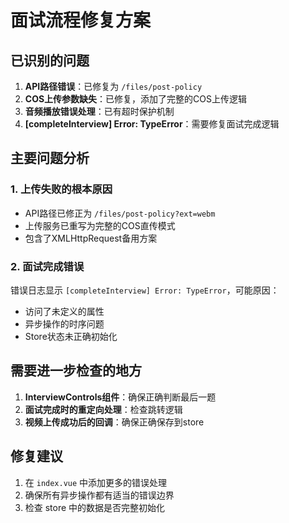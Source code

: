 # 面试流程修复方案

## 已识别的问题

1. **API路径错误**：已修复为 `/files/post-policy`
2. **COS上传参数缺失**：已修复，添加了完整的COS上传逻辑
3. **音频播放错误处理**：已有超时保护机制
4. **[completeInterview] Error: TypeError**：需要修复面试完成逻辑

## 主要问题分析

### 1. 上传失败的根本原因
- API路径已修正为 `/files/post-policy?ext=webm`
- 上传服务已重写为完整的COS直传模式
- 包含了XMLHttpRequest备用方案

### 2. 面试完成错误
错误日志显示 `[completeInterview] Error: TypeError`，可能原因：
- 访问了未定义的属性
- 异步操作的时序问题
- Store状态未正确初始化

## 需要进一步检查的地方

1. **InterviewControls组件**：确保正确判断最后一题
2. **面试完成时的重定向处理**：检查跳转逻辑
3. **视频上传成功后的回调**：确保正确保存到store

## 修复建议

1. 在 `index.vue` 中添加更多的错误处理
2. 确保所有异步操作都有适当的错误边界
3. 检查 store 中的数据是否完整初始化